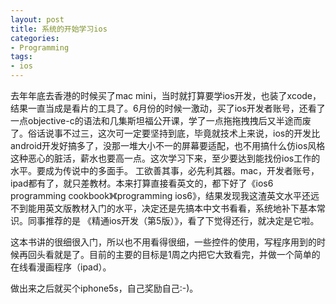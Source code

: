 ```yaml
---
layout: post
title: 系统的开始学习ios
categories:
- Programming
tags:
- ios
---
```


去年年底去香港的时候买了mac mini，当时就打算要学ios开发，也装了xcode，结果一直当成是看片的工具了。6月份的时候一激动，买了ios开发者账号，还看了一点objective-c的语法和几集斯坦福公开课，学了一点拖拖拽拽后又半途而废了。俗话说事不过三，这次可一定要坚持到底，毕竟就技术上来说，ios的开发比android开发好搞多了，没那一堆大小不一的屏幕要适配，也不用搞什么仿ios风格这种恶心的脏活，薪水也要高一点。这次学习下来，至少要达到能找份ios工作的水平。要成为传说中的多面手。
工欲善其事，必先利其器。mac，开发者账号，ipad都有了，就只差教材。本来打算直接看英文的，都下好了《ios6 programming cookbook》《programming ios6》，结果发现我这渣英文水平还远不到能用英文版教材入门的水平，决定还是先搞本中文书看看，系统地补下基本常识。同事推荐的是 《精通ios开发（第5版）》，看了下觉得还行，就决定是它啦。

这本书讲的很细很入门，所以也不用看得很细，一些控件的使用，写程序用到的时候再回头看就是了。目前的主要的目标是1周之内把它大致看完，并做一个简单的在线看漫画程序（ipad）。

做出来之后就买个iphone5s，自己奖励自己:-)。
